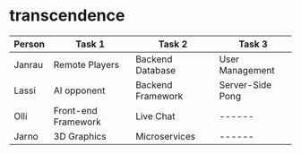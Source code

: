 # transcendence

| Person       | Task 1         | Task 2         | Task 3         |
|--------------|----------------|----------------|----------------|
| Janrau       | Remote Players         | Backend Database         | User Management        |
| Lassi        | AI opponent         | Backend Framework         | Server-Side Pong         |
| Olli         | Front-end Framework         | Live Chat       | ------         |
| Jarno        | 3D Graphics         | Microservices         | ------         |

